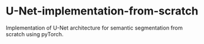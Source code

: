 # U-Net-implementation-from-scratch
Implementation of U-Net architecture for semantic segmentation from scratch using pyTorch.
